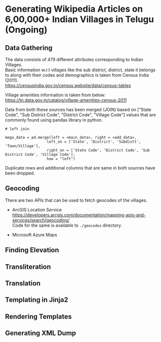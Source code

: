 # Generating Wikipedia Articles on 6,00,000+ Indian Villages in Telugu (Ongoing)

## Data Gathering
The data consists of 479 different attributes corresponding to
Indian Villages.  
Basic information w.r.t villages like the sub district, district, state it belongs to along with their codes and demographics is taken from Census India (2011).  
https://censusindia.gov.in/census.website/data/census-tables  

Village amenities information is taken from below:  
https://tn.data.gov.in/catalog/village-amenities-census-2011  

Data from both these sources has been merged (JOIN) based on ["State Code", "Sub District Code", "District Code", "Village Code"] values that are commonly found using pandas library in python.

```
# left join

mega_data = pd.merge(left = <main_data>, right = <add_data>, 
                   left_on = ['State', 'District', 'Subdistt', 'Town/Village'],
                   right_on = ['State Code', 'District Code', 'Sub District Code', 'Village Code'],
                   how = "left")
```
Duplicate rows and additional columns that are same in both sources have been dropped.

## Geocoding
There are two APIs that can be used to fetch geocodes of the villages.  
* ArcGIS Location Service  
https://developers.arcgis.com/documentation/mapping-apis-and-services/search/geocoding/  
Code for the same is available to ```./geocodes``` directory.

* Microsoft Azure Maps

## Finding Elevation

## Transliteration

## Translation

## Templating in Jinja2

## Rendering Templates

## Generating XML Dump

